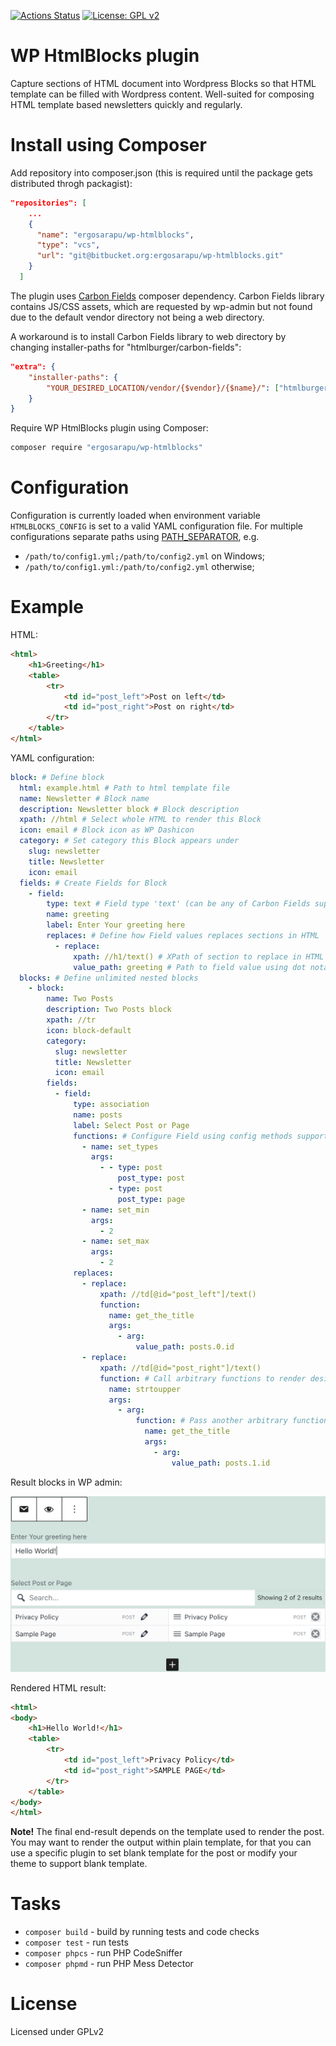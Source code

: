 [![Actions Status](https://github.com/ergosarapu/wp-htmlblocks/workflows/build/badge.svg)](https://github.com/ergosarapu/wp-htmlblocks/actions)
[![License: GPL v2](https://img.shields.io/badge/License-GPL%20v2-blue.svg)](LICENSE)
# WP HtmlBlocks plugin

Capture sections of HTML document into Wordpress Blocks so that HTML template can be filled with Wordpress content. Well-suited for composing HTML template based newsletters quickly and regularly.

# Install using Composer

Add repository into composer.json (this is required until the package gets distributed throgh packagist):

```json
"repositories": [
    ...
    {
      "name": "ergosarapu/wp-htmlblocks",
      "type": "vcs",
      "url": "git@bitbucket.org:ergosarapu/wp-htmlblocks.git"
    }
  ]
```

The plugin uses [Carbon Fields](https://github.com/htmlburger/carbon-fields) composer dependency. Carbon Fields library contains JS/CSS assets, which are requested by wp-admin but not found due to the default vendor directory not being a web directory.

A workaround is to install Carbon Fields library to web directory by changing installer-paths for "htmlburger/carbon-fields":

```json
"extra": {
    "installer-paths": {
        "YOUR_DESIRED_LOCATION/vendor/{$vendor}/{$name}/": ["htmlburger/carbon-fields"]
    }
}
```

Require WP HtmlBlocks plugin using Composer:

```bash
composer require "ergosarapu/wp-htmlblocks"
```

# Configuration

Configuration is currently loaded when environment variable `HTMLBLOCKS_CONFIG` is set to a valid YAML configuration file. For multiple configurations separate paths using [PATH_SEPARATOR](https://www.php.net/manual/en/dir.constants.php), e.g.
 * `/path/to/config1.yml;/path/to/config2.yml` on Windows;
 * `/path/to/config1.yml:/path/to/config2.yml` otherwise;

# Example
HTML:
```html
<html>
    <h1>Greeting</h1>
    <table>
        <tr>
            <td id="post_left">Post on left</td>
            <td id="post_right">Post on right</td>
        </tr>
    </table>
</html>
```
YAML configuration:
```yaml
block: # Define block
  html: example.html # Path to html template file
  name: Newsletter # Block name
  description: Newsletter block # Block description
  xpath: //html # Select whole HTML to render this Block
  icon: email # Block icon as WP Dashicon
  category: # Set category this Block appears under
    slug: newsletter
    title: Newsletter
    icon: email
  fields: # Create Fields for Block
    - field:
        type: text # Field type 'text' (can be any of Carbon Fields supported field types)
        name: greeting
        label: Enter Your greeting here
        replaces: # Define how Field values replaces sections in HTML 
          - replace:
              xpath: //h1/text() # XPath of section to replace in HTML
              value_path: greeting # Path to field value using dot notation
  blocks: # Define unlimited nested blocks
    - block:
        name: Two Posts
        description: Two Posts block
        xpath: //tr
        icon: block-default
        category:
          slug: newsletter
          title: Newsletter
          icon: email
        fields:
          - field:
              type: association
              name: posts
              label: Select Post or Page
              functions: # Configure Field using config methods supported by Carbon Fields
                - name: set_types
                  args:
                    - - type: post
                        post_type: post
                      - type: post
                        post_type: page
                - name: set_min
                  args:
                    - 2
                - name: set_max
                  args:
                    - 2
              replaces:
                - replace:
                    xpath: //td[@id="post_left"]/text()
                    function:
                      name: get_the_title
                      args:
                        - arg:
                            value_path: posts.0.id
                - replace:
                    xpath: //td[@id="post_right"]/text()
                    function: # Call arbitrary functions to render desired replacement result
                      name: strtoupper
                      args:
                        - arg:
                            function: # Pass another arbitrary function as an argument
                              name: get_the_title
                              args:
                                - arg:
                                    value_path: posts.1.id
```
Result blocks in WP admin:

![WP Admin](examples/example-admin.png)

Rendered HTML result:

```html
<html>
<body>
    <h1>Hello World!</h1>
    <table>
        <tr>
            <td id="post_left">Privacy Policy</td>
            <td id="post_right">SAMPLE PAGE</td>
        </tr>
    </table>
</body>
</html>
```

**Note!** The final end-result depends on the template used to render the post. You may want to render the output within plain template, for that you can use a specific plugin to set blank template for the post or modify your theme to support blank template.
# Tasks

- `composer build` - build by running tests and code checks
- `composer test` - run tests
- `composer phpcs` - run PHP CodeSniffer
- `composer phpmd` - run PHP Mess Detector

# License

Licensed under GPLv2